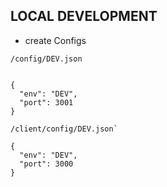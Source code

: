 ## LOCAL DEVELOPMENT
- create Configs

``````
/config/DEV.json


{
  "env": "DEV",
  "port": 3001
}

``````

``````
/client/config/DEV.json`

{
  "env": "DEV",
  "port": 3000
}
``````